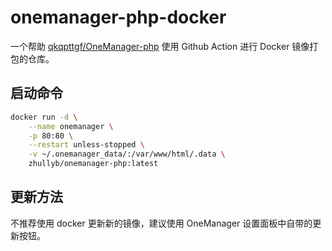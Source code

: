# onemanager-php-docker

一个帮助 [qkqpttgf/OneManager-php](https://github.com/qkqpttgf/OneManager-php) 使用 Github Action 进行 Docker 镜像打包的仓库。

## 启动命令

```bash
docker run -d \
	--name onemanager \
	-p 80:80 \
	--restart unless-stopped \
	-v ~/.onemanager_data/:/var/www/html/.data \
	zhullyb/onemanager-php:latest
```

## 更新方法

不推荐使用 docker 更新新的镜像，建议使用 OneManager 设置面板中自带的更新按钮。
